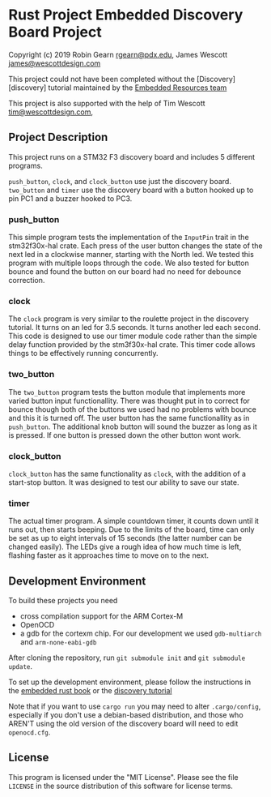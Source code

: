# Rust Project Embedded Discovery Board Project
Copyright (c) 2019 Robin Gearn <rgearn@pdx.edu>, James Wescott 
<james@wescottdesign.com>

This project could not have been completed without the [Discovery][discovery] tutorial maintained by the [Embedded Resources team][team]


This project is also supported with the help of Tim Wescott 
<tim@wescottdesign.com>, 

## Project Description
This project runs on a STM32 F3 discovery board and includes 5 different 
programs.

`push_button`, `clock`, and `clock_button` use just the discovery board.
`two_button` and `timer` use the discovery board with a button 
hooked up to pin PC1 and a buzzer hooked to PC3.

### push\_button
This simple program tests the implementation of the `InputPin` trait in the 
stm32f30x-hal crate.  Each press of the user button changes the state of 
the next led in a clockwise manner, starting with the North led. We tested 
this program with multiple loops through the code.  We also tested for 
button bounce and found the button on our board had no need for debounce 
correction.

### clock
The `clock` program is very similar to the roulette project in the 
discovery tutorial.  It turns on an led for 3.5 seconds.  It turns another 
led each second.  This code is designed to use our timer module code rather 
than the simple delay function provided by the stm3f30x-hal crate.  This 
timer code allows things to be effectively running concurrently.

### two\_button
The `two_button` program tests the button module that implements more 
varied button input functionallity.  There was thought put in to correct 
for bounce though both of the buttons we used had no problems with bounce 
and this it is turned off.  The user button has the same functionallity as 
in `push_button`.  The additional knob button will sound the buzzer as long 
as it is pressed.  If one button is pressed down the other button wont 
work.

### clock\_button
`clock_button` has the same functionality as `clock`, with the addition of 
a start-stop button.  It was designed to test our ability to save our state.

### timer
The actual timer program. A simple countdown timer, it counts down until it 
runs out, then starts beeping. Due to the limits of the board, time can 
only be set as up to eight intervals of 15 seconds (the latter number can 
be changed easily). The LEDs give a rough idea of how much time is left, 
flashing faster as it approaches time to move on to the next.

## Development Environment

To build these projects you need 
* cross compilation support for the ARM Cortex-M
* OpenOCD
* a gdb for the cortexm chip. For our development we used `gdb-multiarch` 
  and `arm-none-eabi-gdb`

After cloning the repository, run `git submodule init` and `git submodule 
update`.

To set up the development environment, please follow the instructions in 
the [embedded rust 
book](https://rust-embedded.github.io/book/intro/install.html) or the 
[discovery 
tutorial](https://rust-embedded.github.io/discovery/03-setup/index.html)

Note that if you want to use `cargo run` you may need to alter 
`.cargo/config`, especially if you don't use a debian-based distribution, 
and those who AREN'T using the old version of the discovery board will need 
to edit `openocd.cfg`.

## License

This program is licensed under the "MIT License".  Please
see the file `LICENSE` in the source distribution of this
software for license terms.

[discover]: https://rust-embedded.github.io/discovery/
[team]: https://github.com/rust-embedded/wg#the-resources-team

